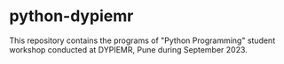 # python-dypiemr
This repository contains the programs of "Python Programming"  student workshop conducted at DYPIEMR, Pune during September 2023.
